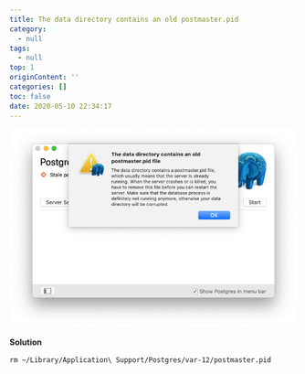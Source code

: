 ```yaml
---
title: The data directory contains an old postmaster.pid
category:
  - null
tags:
  - null
top: 1
originContent: ''
categories: []
toc: false
date: 2020-05-10 22:34:17
---
```


![image.png](/images/2020/05/10/b672658d-3c3c-43da-89bc-3b9a1465b68a.png)

**Solution**
```
rm ~/Library/Application\ Support/Postgres/var-12/postmaster.pid
```